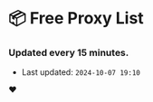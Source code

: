 # :package: Free Proxy List
### Updated every 15 minutes.

- Last updated: `2024-10-07 19:10`

:heart:
